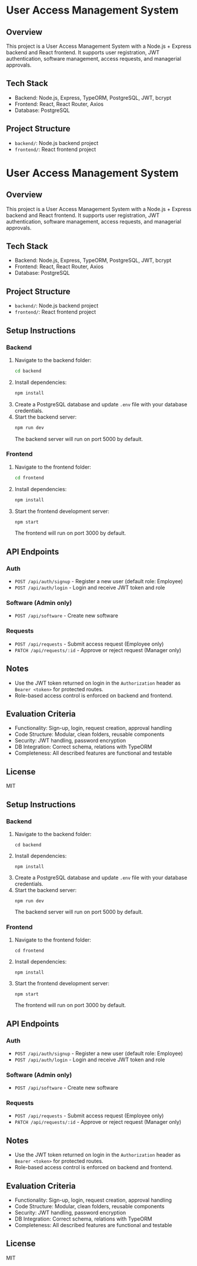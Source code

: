 # User Access Management System

## Overview
This project is a User Access Management System with a Node.js + Express backend and React frontend. It supports user registration, JWT authentication, software management, access requests, and managerial approvals.

## Tech Stack
- Backend: Node.js, Express, TypeORM, PostgreSQL, JWT, bcrypt
- Frontend: React, React Router, Axios
- Database: PostgreSQL

## Project Structure
- `backend/`: Node.js backend project
- `frontend/`: React frontend project
# User Access Management System

## Overview
This project is a User Access Management System with a Node.js + Express backend and React frontend. It supports user registration, JWT authentication, software management, access requests, and managerial approvals.

## Tech Stack
- Backend: Node.js, Express, TypeORM, PostgreSQL, JWT, bcrypt
- Frontend: React, React Router, Axios
- Database: PostgreSQL

## Project Structure
- `backend/`: Node.js backend project
- `frontend/`: React frontend project

## Setup Instructions

### Backend
1. Navigate to the backend folder:
   ```bash
   cd backend
   ```
2. Install dependencies:
   ```bash
   npm install
   ```
3. Create a PostgreSQL database and update `.env` file with your database credentials.
4. Start the backend server:
   ```bash
   npm run dev
   ```
   The backend server will run on port 5000 by default.

### Frontend
1. Navigate to the frontend folder:
   ```bash
   cd frontend
   ```
2. Install dependencies:
   ```bash
   npm install
   ```
3. Start the frontend development server:
   ```bash
   npm start
   ```
   The frontend will run on port 3000 by default.

## API Endpoints

### Auth
- `POST /api/auth/signup` - Register a new user (default role: Employee)
- `POST /api/auth/login` - Login and receive JWT token and role

### Software (Admin only)
- `POST /api/software` - Create new software

### Requests
- `POST /api/requests` - Submit access request (Employee only)
- `PATCH /api/requests/:id` - Approve or reject request (Manager only)

## Notes
- Use the JWT token returned on login in the `Authorization` header as `Bearer <token>` for protected routes.
- Role-based access control is enforced on backend and frontend.

## Evaluation Criteria
- Functionality: Sign-up, login, request creation, approval handling
- Code Structure: Modular, clean folders, reusable components
- Security: JWT handling, password encryption
- DB Integration: Correct schema, relations with TypeORM
- Completeness: All described features are functional and testable

## License
MIT

## Setup Instructions

### Backend
1. Navigate to the backend folder:
   ```
   cd backend
   ```
2. Install dependencies:
   ```
   npm install
   ```
3. Create a PostgreSQL database and update `.env` file with your database credentials.
4. Start the backend server:
   ```
   npm run dev
   ```
   The backend server will run on port 5000 by default.

### Frontend
1. Navigate to the frontend folder:
   ```
   cd frontend
   ```
2. Install dependencies:
   ```
   npm install
   ```
3. Start the frontend development server:
   ```
   npm start
   ```
   The frontend will run on port 3000 by default.

## API Endpoints

### Auth
- `POST /api/auth/signup` - Register a new user (default role: Employee)
- `POST /api/auth/login` - Login and receive JWT token and role

### Software (Admin only)
- `POST /api/software` - Create new software

### Requests
- `POST /api/requests` - Submit access request (Employee only)
- `PATCH /api/requests/:id` - Approve or reject request (Manager only)

## Notes
- Use the JWT token returned on login in the `Authorization` header as `Bearer <token>` for protected routes.
- Role-based access control is enforced on backend and frontend.

## Evaluation Criteria
- Functionality: Sign-up, login, request creation, approval handling
- Code Structure: Modular, clean folders, reusable components
- Security: JWT handling, password encryption
- DB Integration: Correct schema, relations with TypeORM
- Completeness: All described features are functional and testable 

## License
MIT

